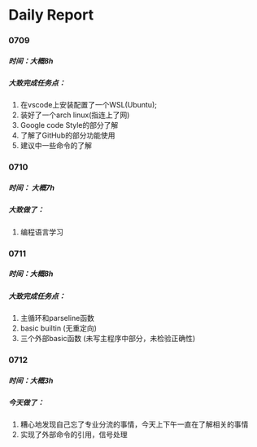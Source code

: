 # Daily Report

### 0709

##### 时间：大概8h

##### 大致完成任务点：

1. 在vscode上安装配置了一个WSL(Ubuntu);
2. 装好了一个arch linux(指连上了网)
3. Google code Style的部分了解
4. 了解了GitHub的部分功能使用
5. 建议中一些命令的了解


### 0710

##### 时间： 大概7h

##### 大致做了：

1. 编程语言学习


### 0711

##### 时间：大概8h

##### 大致完成任务点：
1. 主循环和parseline函数
2. basic builtin (无重定向)
3. 三个外部basic函数 (未写主程序中部分，未检验正确性)


### 0712

##### 时间：大概3h

##### 今天做了：
1. 糟心地发现自己忘了专业分流的事情，今天上下午一直在了解相关的事情
2. 实现了外部命令的引用，信号处理
